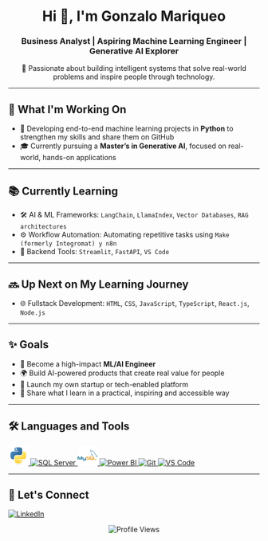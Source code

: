 <h1 align="center">Hi 👋, I'm Gonzalo Mariqueo</h1>
<h3 align="center">Business Analyst | Aspiring Machine Learning Engineer | Generative AI Explorer</h3>

<p align="center">
  🚀 Passionate about building intelligent systems that solve real-world problems and inspire people through technology.
</p>

---

## 🚧 What I'm Working On

- 🧠 Developing end-to-end machine learning projects in **Python** to strengthen my skills and share them on GitHub
- 🎓 Currently pursuing a **Master’s in Generative AI**, focused on real-world, hands-on applications

---

## 📚 Currently Learning

- 🛠 AI & ML Frameworks: `LangChain`, `LlamaIndex`, `Vector Databases`, `RAG architectures`
- ⚙️ Workflow Automation: Automating repetitive tasks using `Make (formerly Integromat) y n8n`
- 🧪 Backend Tools: `Streamlit`, `FastAPI`, `VS Code`

---

## 🔜 Up Next on My Learning Journey
- 🌐 Fullstack Development: `HTML`, `CSS`, `JavaScript`, `TypeScript`, `React.js`, `Node.js`

---

## ✨ Goals

- 💼 Become a high-impact **ML/AI Engineer**
- 🌍 Build AI-powered products that create real value for people
- 🧩 Launch my own startup or tech-enabled platform
- 📢 Share what I learn in a practical, inspiring and accessible way

---

## 🛠 Languages and Tools

<p align="left">
  <a href="https://www.python.org/" target="_blank" rel="noreferrer">
    <img src="https://raw.githubusercontent.com/devicons/devicon/master/icons/python/python-original.svg" alt="Python" width="40" height="40"/>
  </a>
  <a href="https://www.microsoft.com/en-us/sql-server" target="_blank" rel="noreferrer">
    <img src="https://www.svgrepo.com/show/303229/microsoft-sql-server-logo.svg" alt="SQL Server" width="40" height="40"/>
  </a>
  <a href="https://www.mysql.com/" target="_blank" rel="noreferrer">
    <img src="https://raw.githubusercontent.com/devicons/devicon/master/icons/mysql/mysql-original-wordmark.svg" alt="MySQL" width="40" height="40"/>
  </a>
  <a href="https://powerbi.microsoft.com/" target="_blank" rel="noreferrer">
    <img src="https://www.vectorlogo.zone/logos/microsoft_powerbi/microsoft_powerbi-icon.svg" alt="Power BI" width="40" height="40"/>
  </a>
  <a href="https://git-scm.com/" target="_blank" rel="noreferrer">
    <img src="https://www.vectorlogo.zone/logos/git-scm/git-scm-icon.svg" alt="Git" width="40" height="40"/>
  </a>
  <a href="https://code.visualstudio.com/" target="_blank" rel="noreferrer">
    <img src="https://cdn.worldvectorlogo.com/logos/visual-studio-code-1.svg" alt="VS Code" width="40" height="40"/>
  </a>
</p>

---

## 🤝 Let's Connect

<p align="left">
  <a href="https://linkedin.com/in/gonzalomariqueo" target="_blank">
    <img src="https://raw.githubusercontent.com/rahuldkjain/github-profile-readme-generator/master/src/images/icons/Social/linked-in-alt.svg" alt="LinkedIn" height="30" width="40"/>
  </a>
</p>

<p align="center">
  <img src="https://komarev.com/ghpvc/?username=gonzams8&label=Profile%20views&color=0e75b6&style=flat" alt="Profile Views"/>
</p>

